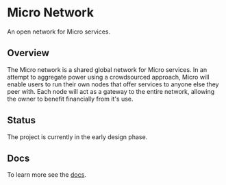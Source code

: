 # Micro Network

An open network for Micro services.

## Overview

The Micro network is a shared global network for Micro services. In an attempt to 
aggregate power using a crowdsourced approach, Micro will enable users to run their own nodes that offer services 
to anyone else they peer with. Each node will act as a gateway to the entire network, allowing the owner to benefit 
financially from it's use.

## Status

The project is currently in the early design phase.

## Docs

To learn more see the [docs](docs).
